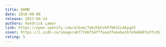```yaml
---
title: DAMN
date: 2018-08-08
release: 2017-04-14
authors: Kendrick Lamar
link: https://open.spotify.com/album/7wbJhbCvhPfbK1CLAkpq25
cover: https://i.scdn.co/image/a6f7746f54fffaaa3feeabe167e9e669fe2fcd51
rating: 5
---
```

